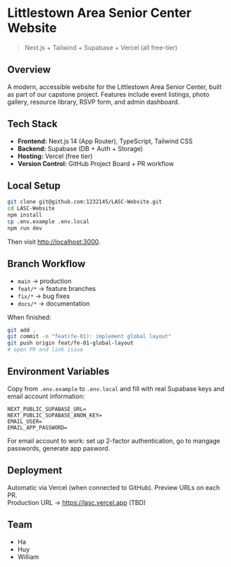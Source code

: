 # Littlestown Area Senior Center Website

> Next.js + Tailwind + Supabase + Vercel (all free-tier)

## Overview
A modern, accessible website for the Littlestown Area Senior Center, built as part of our capstone project.
Features include event listings, photo gallery, resource library, RSVP form, and admin dashboard.

## Tech Stack
- **Frontend:** Next.js 14 (App Router), TypeScript, Tailwind CSS  
- **Backend:** Supabase (DB + Auth + Storage)  
- **Hosting:** Vercel (free tier)  
- **Version Control:** GitHub Project Board + PR workflow  

## Local Setup
```bash
git clone git@github.com:1232145/LASC-Website.git
cd LASC-Website
npm install
cp .env.example .env.local
npm run dev
```
Then visit [http://localhost:3000](http://localhost:3000).

## Branch Workflow
- `main` → production  
- `feat/*` → feature branches  
- `fix/*` → bug fixes  
- `docs/*` → documentation  

When finished:
```bash
git add .
git commit -m "feat(fe-01): implement global layout"
git push origin feat/fe-01-global-layout
# open PR and link issue
```

## Environment Variables
Copy from `.env.example` to `.env.local` and fill with real Supabase keys and email account information:
```
NEXT_PUBLIC_SUPABASE_URL=
NEXT_PUBLIC_SUPABASE_ANON_KEY=
EMAIL_USER=
EMAIL_APP_PASSWORD=
```

For email account to work: set up 2-factor authentication, go to mangage passwords, generate app pasword.

## Deployment
Automatic via Vercel (when connected to GitHub).
Preview URLs on each PR.  
Production URL → https://lasc.vercel.app (TBD)

## Team
- Ha
- Huy  
- William 